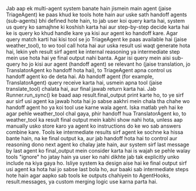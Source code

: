 Jab aap ek multi-agent system banate hain jismein main agent (jaise TriageAgent) ke paas khud ke tools hote hain aur uske sath handoff agents (sub-agents) bhi defined hote hain, to jab user koi query karta hai, system us query ko samajhne ki koshish karta hai aur step-by-step decide karta hai ke is query ko khud handle kare ya kisi aur agent ko handoff kare. Agar query match karti hai kisi tool se jo TriageAgent ke paas available hai (jaise weather_tool), to wo tool call hota hai aur uska result usi waqt generate hota hai, lekin yeh result sirf agent ke internal reasoning ya intermediate step mein use hota hai  ye final output nahi banta. Agar isi query mein aisi sub-query ho jo kisi aur agent (handoff agent) se relevant ho (jaise translation, jo TranslatorAgent ko handoff hota hai), to TriageAgent apna control us handoff agent ko de deta hai. Ab handoff agent (for example, TranslatorAgent) query receive karta hai, usmein apna tool (jaise translate_tool) chalata hai, aur final jawab return karta hai. Jab Runner.run_sync() ke baad aap result.final_output print karte ho, to ye sirf aur sirf usi agent ka jawab hota hai jo sabse aakhri mein chala tha chahe wo handoff agent ho ya koi tool use karne wala agent. Iska matlab yeh hai ke agar pehle weather_tool chal gaya, phir handoff hua TranslatorAgent ko, to weather_tool ka result final output mein kabhi show nahi hota, unless aap manually usko store karo ya agent ko instructions do ke wo sab answers combine kare. Tools ke intermediate results sirf agent ke sochne ka hissa bante hain, na ke final output ka, aur jab handoff hota hai to control aur reasoning dono next agent ko chalay jate hain, aur system sirf last message by last agent ko final_output mein consider karta hai  is wajah se pehle walay tools "ignore" ho jatay hain ya user ko nahi dikhte jab tak explicitly unko include na kiya gaya ho. Isliye system ka design aise hai ke final output sirf usi agent ka hota hai jo sabse last bola ho, aur baaki sab intermediate steps hote hain  agar aapko sab tools ke outputs chahiyein to AgentHooks, result.messages, ya custom merging logic use karna parta hai.

